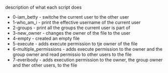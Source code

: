 description of what each script does

- 0-iam_betty - switche the current user to the other user
- 1-who_am_i - print the effective username of the current user
- 2-groups - print all the groups the current user is part of
- 3-new_owner - changes the owner of the file to the user
- 4-empty - created an empty file
- 5-execute - adds execute permission to tje owner of the file
- 6-multiple_permissions - adds execute permission to the owner and the group owner and read permissio to other users to the file
- 7-everibody - adds execution permission to the owner, the group owner and ther other users, to the file
